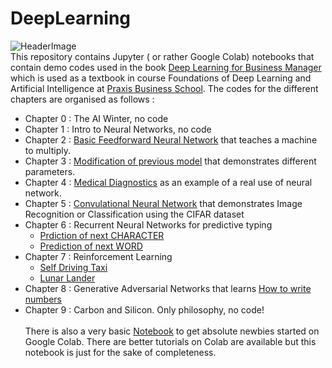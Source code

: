 # DeepLearning
![HeaderImage](https://camo.githubusercontent.com/f5f666135f2b4aa8ab4ff043b3c183a0d67a869e/68747470733a2f2f312e62702e626c6f6773706f742e636f6d2f2d57416a594961516f666f302f59454230635173534753492f41414141414141416b6f452f54705163574252477475304e3031306c6d69545339634648754777584234355051434c63424741735948512f7331363030302f636f6c616248656164657230302e706e67) <br>
This repository contains Jupyter ( or rather Google Colab) notebooks that contain demo codes used in the book [Deep Learning for Business Manager](https://aidl4managers.blogspot.com/p/home.html) which is used as a textbook in course Foundations of Deep Learning and Artificial Intelligence at [Praxis Business School](http://www.praxis.ac.in). The codes for the different chapters are organised as follows :
- Chapter 0 : The AI Winter, no code
- Chapter 1 : Intro to Neural Networks, no code
- Chapter 2 : [Basic Feedforward Neural Network](https://github.com/Praxis-QR/DeepLearning/blob/main/AI_DL_Chapter_2_Neural_Networks.ipynb) that teaches a machine to multiply.
- Chapter 3 : [Modification of previous model](https://github.com/Praxis-QR/DeepLearning/blob/main/AI_DL_Chapter_3_Under_the_Hood.ipynb) that demonstrates different parameters.
- Chapter 4 : [Medical Diagnostics](https://github.com/Praxis-QR/DeepLearning/blob/main/AI_DL_Chapter_4_Medical_Prediction.ipynb) as an example of a real use of neural network.
- Chapter 5 : [Convulational Neural Network](https://github.com/Praxis-QR/DeepLearning/blob/main/AI_DL_Chapter_5_CNN_Image_Classification.ipynb) that demonstrates Image Recognition or Classification using the CIFAR dataset
- Chapter 6 : Recurrent Neural Networks for predictive typing
  - [Prdiction of next CHARACTER](https://github.com/Praxis-QR/DeepLearning/blob/main/AI_DL_Chapter_6A_RNN_predictive_typing_Characters.ipynb)
  - [Prediction of next WORD](https://github.com/Praxis-QR/DeepLearning/blob/main/AI_DL_Chapter_6B_RNN_predictive_typing_Words.ipynb)
- Chapter 7 : Reinforcement Learning 
  - [Self Driving Taxi](https://github.com/Praxis-QR/DeepLearning/blob/main/AI_DL_Chapter_7A_Reinforcement_Learning_TaxiV3_v1.ipynb)
  - [Lunar Lander](https://github.com/Praxis-QR/DeepLearning/blob/main/AI_DL_Chapter_7B_Reinforcement_Learning_LunarLander_v2_DQN_v2.ipynb)
- Chapter 8 : Generative Adversarial Networks that learns [How to write numbers](https://github.com/Praxis-QR/DeepLearning/blob/main/AI_DL_Chapter_8_GAN.ipynb) 
- Chapter 9 : Carbon and Silicon. Only philosophy, no code!<br><br>
There is also a very basic [Notebook](https://github.com/Praxis-QR/DeepLearning/blob/main/AI_DL_Starter.ipynb) to get absolute newbies started on Google Colab. There are better tutorials on Colab are available but this notebook is just for the sake of completeness.

